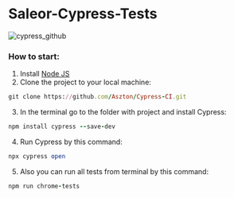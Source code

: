 # Saleor-Cypress-Tests

![cypress_github](https://images.ctfassets.net/e5382hct74si/242ETS2BnJ3vQrON15JxVt/a1395d191e42bbff4022521c1ce0be88/Saleor.png)
### How to start:
1. Install [Node JS](https://nodejs.org/en/download/)
2. Clone the project to your local machine:
```ruby
git clone https://github.com/Aszton/Cypress-CI.git
```
3. In the terminal go to the folder with project and install Cypress:
```ruby
npm install cypress --save-dev
```
4. Run Cypress by this command:
```ruby
npx cypress open
```
5. Also you can run all tests from terminal by this command:
```ruby
npm run chrome-tests
```
